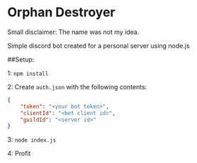 # Orphan Destroyer
Small disclaimer: The name was not my idea.

Simple discord bot created for a personal server using node.js

##Setup:

1: `npm install`

2: Create `auth.json` with the following contents:

```json
{
	"token": "<your bot token>",
	"clientId": "<bot client id>",
	"guildId": "<server id>"
}
```

3: `node index.js`

4: Profit
